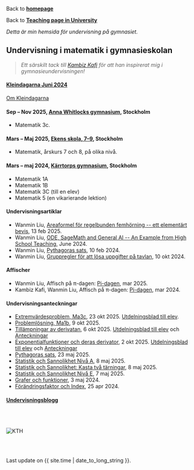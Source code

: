 Back to [**homepage**](https://wanminliu.github.io)

Back to [**Teaching page in University**](https://wanminliu.github.io/KTH/)

_Detta är min hemsida för undervisning på gymnasiet._

## Undervisning i matematik i gymnasieskolan

>_Ett särskilt tack till [Kambiz Kafi](https://www.linkedin.com/in/kambiz-kafi-38706a8/) för att han inspirerat mig i gymnasieundervisningen!_

#### [Kleindagarna Juni 2024](https://www.mittag-leffler.se/activities/kleindagarna-ii/)

[Om Kleindagarna](https://www.kleindagarna.se/)

#### Sep – Nov 2025, [Anna Whitlocks gymnasium](https://annawhitlocksgymnasium.stockholm/), Stockholm

* Matematik 3c.


#### Mars – Maj 2025, [Ekens skola, 7–9](https://grundskola.stockholm/hitta-grundskola/grundskola/ekens-skola), Stockholm

* Matematik, årskurs 7 och 8, på olika nivå.

#### Mars – maj 2024, [Kärrtorps gymnasium](https://karrtorpsgymnasium.stockholm/), Stockholm

* Matematik 1A
* Matematik 1B
* Matematik 3C (till en elev)
* Matematik 5 (en vikarierande lektion)

#### Undervisningsartiklar

  - Wanmin Liu, [Areaformel för regelbunden femhörning -- ett elementärt bevis](https://wanminliu.github.io/gymnasium/PythagorasArea.html), 13 feb 2025.
  - Wanmin Liu, [ODE, SageMath and General AI -- An Example from High School Teaching](https://wanminliu.github.io/gymnasium/ODE_SageMath_AI.html), June 2024.
  - Wanmin Liu, [Pythagoras sats](https://wanminliu.github.io/gymnasium/Pythagoras_sats.html), 10 feb 2024.
  - Wanmin Liu, [Gruppregler för att lösa uppgifter på tavlan](https://wanminliu.github.io/gymnasium/Gruppregler.pdf), 10 okt 2024.

#### Affischer
  - Wanmin Liu, Affisch på π-dagen: [Pi-dagen](https://wanminliu.github.io/gymnasium/Pi-dagen2025.html), mar 2025.
  - Kambiz Kafi, Wanmin Liu, Affisch på π-dagen: [Pi-dagen](https://wanminliu.github.io/gymnasium/Pi-dagen.html), mar 2024.


#### Undervisningsanteckningar
  - [Extremvärdesproblem, Ma3c](https://wanminliu.github.io/gymnasium/Ma3c_Extremproblem.pdf), 23 okt 2025. [Utdelningsblad till elev](https://wanminliu.github.io/gymnasium/Ma3c_ExtremproblemE.pdf). 
  - [Problemlösning, Ma1b](https://wanminliu.github.io/gymnasium/20251009Ma1b-Problem.pdf), 9 okt 2025. 
  - [Tillämpningar av derivatan](https://wanminliu.github.io/gymnasium/Derivatan_P.pdf), 6 okt 2025. [Utdelningsblad till elev](https://wanminliu.github.io/gymnasium/Derivatan2Elev.pdf) och [Anteckningar](https://wanminliu.github.io/gymnasium/Derivatan_F.pdf)
  - [Exponentialfunktioner och deras derivator](https://wanminliu.github.io/gymnasium/Exp.pdf), 2 okt 2025. [Utdelningsblad till elev](https://wanminliu.github.io/gymnasium/ExpElev.pdf) och [Anteckningar](https://wanminliu.github.io/gymnasium/Exponentialfunktioner.pdf)
  - [Pythagoras sats](https://wanminliu.github.io/gymnasium/Pythagoras.pdf), 23 maj 2025.
  - [Statistik och Sannolikhet Nivå A](https://wanminliu.github.io/gymnasium/ssa/Statistik_Sannolikhet_N4.html), 8 maj 2025.
  - [Statistik och Sannolikhet: Kasta två tärningar](https://wanminliu.github.io/gymnasium/ssa/Statistik_Sannolikhet_N42.pdf), 8 maj 2025.
  - [Statistik och Sannolikhet Nivå E](https://wanminliu.github.io/gymnasium/sse/Statistik_Sannolikhet_N1.html), 7 maj 2025.
  - [Grafer och funktioner](https://wanminliu.github.io/gymnasium/Funktioner.html), 3 maj 2024.
  - [Förändringsfaktor och Index](https://wanminliu.github.io/gymnasium/FF.html), 25 apr 2024.


#### [Undervisningsblogg](https://wanminliu.wordpress.com/category/teaching/)

<br/><br/>

<img src="https://wanminliu.github.io//pic/karrtorpsgymnasium.jpg" alt="KTH" id="width:100%;height:auto;">

<br/><br/>
<p>Last update on {{ site.time | date_to_long_string }}.</p>

<script async src="https://www.googletagmanager.com/gtag/js?id=G-6X136VZ9Z5"></script>
<script>
  window.dataLayer = window.dataLayer || [];
  function gtag(){dataLayer.push(arguments);}
  gtag('js', new Date());

  gtag('config', 'G-6X136VZ9Z5');
</script>